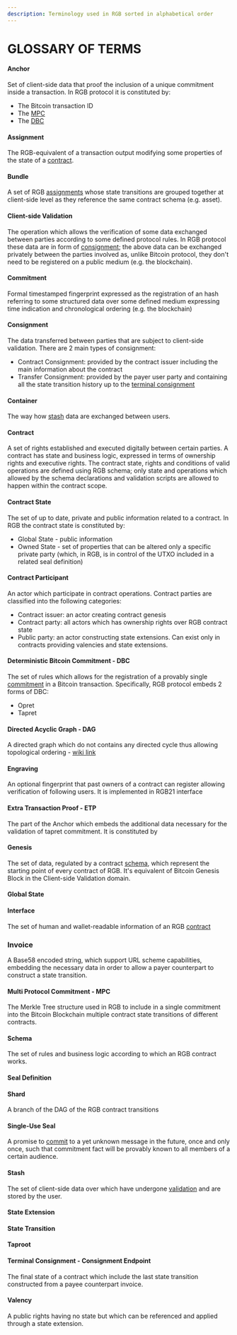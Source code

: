 ```yaml
---
description: Terminology used in RGB sorted in alphabetical order
---
```


# GLOSSARY OF TERMS

#### Anchor

Set of client-side data that proof the inclusion of a unique commitment inside a transaction. In RGB protocol it is constituted by:
* The Bitcoin transaction ID
* The [MPC](#multi-protocol-commitment---mpc)
* The [DBC](#deterministic-bitcoin-commitment---dbc)

#### Assignment

The RGB-equivalent of a transaction output modifying some properties of the state of a [contract](#contract).

#### Bundle

A set of RGB [assignments](#assignment) whose state transitions are grouped together at client-side level as they reference the same contract schema (e.g. asset). 


#### Client-side Validation

The operation which allows the verification of some data exchanged between parties according to some defined protocol rules. In RGB protocol these data are in form of [consignment](#consignment); the above data can be exchanged privately between the parties involved as, unlike Bitcoin protocol, they don't need to be registered on a public medium (e.g. the blockchain).

#### Commitment

Formal timestamped fingerprint expressed as the registration of an hash referring to some structured data over some defined medium expressing time indication and chronological ordering (e.g. the blockchain)

#### Consignment
The data transferred between parties that are subject to client-side validation. There are 2 main types of consignment:
* Contract Consignment: provided by the contract issuer including the main information about the contract
* Transfer Consignment: provided by the payer user party and containing all the state transition history up to the [terminal consignment]()

#### Container

The way how [stash](#stash) data are exchanged between users.

#### Contract

A set of rights established and executed digitally between certain parties. A contract has state and business logic, expressed in terms of ownership rights and executive rights. The contract state, rights and conditions of valid operations are defined using RGB schema; only state and operations which allowed by the schema declarations and validation scripts are allowed to happen within the contract scope.

#### Contract State

The set of up to date, private and public information related to a contract. In RGB the contract state is constituted by:
* Global State - public information
* Owned State - set of properties that can be altered only a specific private party (which, in RGB, is in control of the UTXO included in a related seal definition) 


#### Contract Participant

An actor which participate in contract operations. Contract parties are classified into the following categories:

* Contract issuer: an actor creating contract genesis
* Contract party: all actors which has ownership rights over RGB contract state
* Public party: an actor constructing state extensions. Can exist only in contracts providing valencies and state extensions.

#### Deterministic Bitcoin Commitment - DBC

The set of rules which allows for the registration of a provably single [commitment](#commitment) in a Bitcoin transaction. Specifically, RGB protocol embeds 2 forms of DBC:
* Opret
* Tapret

#### Directed Acyclic Graph - DAG

A directed graph which do not contains any directed cycle thus allowing topological ordering - [wiki link](https://en.wikipedia.org/wiki/Directed\_acyclic\_graph)

#### Engraving

An optional fingerprint that past owners of a contract can register allowing verification of following users. It is implemented in RGB21 interface

#### Extra Transaction Proof - ETP

The part of the Anchor which embeds the additional data necessary for the validation of tapret commitment. It is constituted by 

#### Genesis

The set of data, regulated by a contract [schema](#schema), which represent the starting point of every contract of RGB. It's equivalent of Bitcoin Genesis Block in the Client-side Validation domain. 

#### Global State



#### Interface

The set of human and wallet-readable information of an RGB [contract](#contract)

### Invoice

A Base58 encoded string, which support URL scheme capabilities, embedding the necessary data in order to allow a payer counterpart to construct a state transition.

#### Multi Protocol Commitment - MPC

The Merkle Tree structure used in RGB to include in a single commitment into the Bitcoin Blockchain multiple contract state transitions of different contracts.

#### Schema

The set of rules and business logic according to which an RGB contract works.

#### Seal Definition

#### Shard

A branch of the DAG of the RGB contract transitions

#### Single-Use Seal

A promise to [commit](#commitment) to a yet unknown message in the future, once and only once, such that commitment fact will be provably known to all members of a certain audience.

#### Stash

The set of client-side data over which have undergone [validation](glossary-of-terms.md#client-side-validation) and are stored by the user.

#### State Extension

#### State Transition

#### Taproot

#### Terminal Consignment - Consignment Endpoint

The final state of a contract which include the last state transition constructed from a payee counterpart invoice.


#### Valency

A public rights having no state but which can be referenced and  applied through a state extension.
